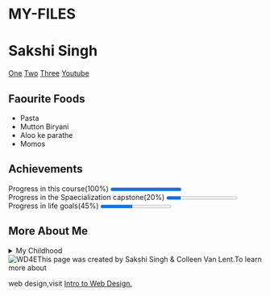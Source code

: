 # MY-FILES
<!DOCTYPE html>
<!-- saved from url=(0053)file:///C:/Users/hp/Desktop/Html/Final%20Project.html -->
<html lang+"en"=""><head><meta http-equiv="Content-Type" content="text/html; charset=UTF-8">

<title>Final Project</title>
</head>
<body> 
<h1>Sakshi Singh</h1>
<nav>
<a href="file:///C:/Users/hp/Downloads/project.html#">One</a>
<a href="file:///C:/Users/hp/Downloads/project.html#">Two</a>
<a href="file:///C:/Users/hp/Downloads/project.html#">Three</a>
<a href="https://www.youtube.com/">Youtube</a>
</nav>
<h2>Faourite Foods</h2>
<ul>
<li> Pasta</li>
<li>Mutton Biryani</li>
<li>Aloo ke parathe</li>
<li> Momos</li>
</ul>
<h2>Achievements</h2>
Progress in this course(100%) <progress value="100" max="100"></progress>
<br>
Progress in the Spaecialization capstone(20%) <progress value="20" max="100"></progress>
<br>
Progress in life goals(45%) <progress value="45" max="100"></progress>
<h2>More About Me</h2>
<details>
<summary> My Childhood </summary>
Always the notorious one among my cousins. 
</details>
<footer>
<img src="./sakshi page_files/newlogo.png" alt="WD4E">This page was created by Sakshi Singh &amp; Colleen Van Lent.To learn more about
<p> web design,visit <a href="http://www.intro-webdesign.com/"> Intro to Web Design.</a></p>

</footer>

</body></html>
